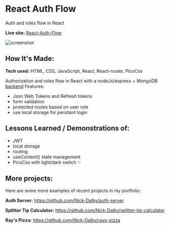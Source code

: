 # React Auth Flow

Auth and roles flow in React

**Live site:** [React-Auth-Flow](https://tranquil-cat-2f4ccd.netlify.app/)

![screenshot](https://user-images.githubusercontent.com/99472735/196145745-7f157723-6dc2-454b-9c85-afdcb110acf0.jpeg)

## How It's Made:

**Tech used:** HTML, CSS, JavaScript, React, React-router, PicoCss

Authorization and roles flow in React with a nodeJs/express + MongoDB [backend](https://github.com/Nick-Dalby/auth-server)
Features:

- Json Web Tokens and Refresh tokens
- form validation
- protected routes based on user role
- use local storage for persitant login

## Lessons Learned / Demonstrations of:

- JWT
- local storage
- routing
- useContext() state management
- PicoCss with light/dark switch ✨

## More projects:

Here are some more examples of recent projects in my portfolio:

**Auth Server:** https://github.com/Nick-Dalby/auth-server

**Splitter Tip Calculator:** https://github.com/Nick-Dalby/splitter-tip-calculator

**Ray's Pizza:** https://github.com/Nick-Dalby/rays-pizza
